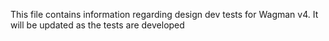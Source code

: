 ﻿
This file contains information regarding design dev tests for Wagman v4. It will be updated as the tests are developed
